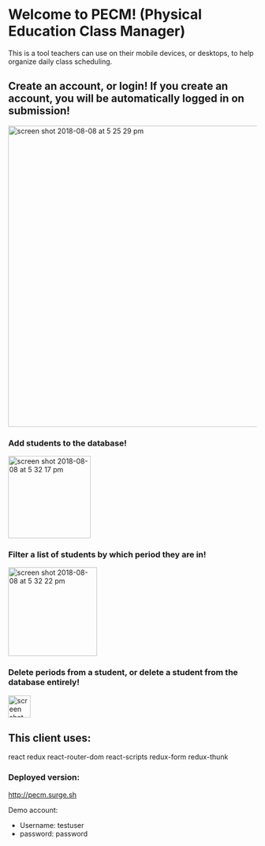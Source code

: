 # Welcome to PECM! (Physical Education Class Manager)

This is a tool teachers can use on their mobile devices, or desktops, to help organize daily class scheduling. 


## Create an account, or login! If you create an account, you will be automatically logged in on submission!
<img width="611" alt="screen shot 2018-08-08 at 5 25 29 pm" src="https://user-images.githubusercontent.com/26131912/43865395-7e44f3d4-9b30-11e8-8bb3-e36088a5ef3a.png">

### Add students to the database!
<img width="167" alt="screen shot 2018-08-08 at 5 32 17 pm" src="https://user-images.githubusercontent.com/26131912/43865569-f540dd86-9b30-11e8-96e4-149a39a25784.png">

### Filter a list of students by which period they are in!
<img width="180" alt="screen shot 2018-08-08 at 5 32 22 pm" src="https://user-images.githubusercontent.com/26131912/43865580-fc8c29c4-9b30-11e8-965e-4dae1ed69f20.png">

### Delete periods from a student, or delete a student from the database entirely!

<img width="45" alt="screen shot 2018-08-08 at 5 32 27 pm" src="https://user-images.githubusercontent.com/26131912/43865616-158d3d96-9b31-11e8-9c0b-278efb768394.png">


## This client uses:
react
redux
react-router-dom
react-scripts
redux-form
redux-thunk

### Deployed version:
http://pecm.surge.sh

Demo account: 
- Username: testuser
- password: password
